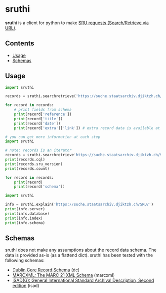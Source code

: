 # sruthi

**sru**thi is a client for python to make [SRU requests (Search/Retrieve via URL)](http://www.loc.gov/standards/sru/).

## Contents

* [Usage](#usage)
* [Schemas](#schemas)

## Usage

```python
import sruthi

records = sruthi.searchretrieve('https://suche.staatsarchiv.djiktzh.ch/SRU/', query='Zurich')

for record in records:
    # print fields from schema
    print(record['reference'])
    print(record['title'])
    print(record['date'])
    print(record['extra']['link']) # extra record data is available at the 'extra' key
```

```python
# you can get more information at each step
import sruthi

# note: records is an iterator
records = sruthi.searchretrieve'https://suche.staatsarchiv.djiktzh.ch/SRU/', query='Human')
print(records.cql)
print(records.sru_version)
print(records.count)

for record in records:
    print(record)
    print(record['schema'])
```

```python
import sruthi

info = sruthi.explain('https://suche.staatsarchiv.djiktzh.ch/SRU/')
print(info.server)
print(info.database)
print(info.index)
print(info.schema)
```



## Schemas

sruthi does not make any assumptions about the record data schema.
The data is provided as-is (as a flattend dict).
sruthi has been tested with the following schemas:

* [Dublin Core Record Schema](http://www.loc.gov/standards/sru/recordSchemas/dc-schema.html) (dc)
* [MARCXML: The MARC 21 XML Schema](http://www.loc.gov/standards/marcxml/schema/MARC21slim.xsd) (marcxml)
* [ISAD(G): General International Standard Archival Description, Second edition](http://www.expertisecentrumdavid.be/xmlschemas/isad.xsd) (isad)

